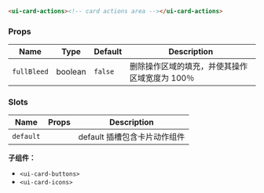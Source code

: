 ```html
<ui-card-actions><!-- card actions area --></ui-card-actions>
```

### Props

| Name        | Type    | Default | Description                                    |
| ----------- | ------- | ------- | ---------------------------------------------- |
| `fullBleed` | boolean | `false` | 删除操作区域的填充，并使其操作区域宽度为 100％ |

### Slots

| Name      | Props | Description                  |
| --------- | ----- | ---------------------------- |
| `default` |       | default 插槽包含卡片动作组件 |

**子组件：**

- `<ui-card-buttons>`
- `<ui-card-icons>`
